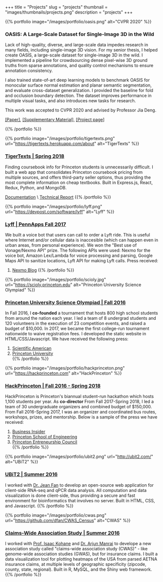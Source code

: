 +++
title = "Projects"
slug = "projects"
thumbnail = "images/thumbnails/projects.png"
description = "projects"
+++

{{% portfolio image="/images/portfolio/oasis.png" alt="CVPR 2020" %}}
### OASIS: A Large-Scale Dataset for Single-Image 3D in the Wild
Lack of high-quality, diverse, and large-scale data impedes research in many fields, including single-image 3D vision. For my senior thesis, I helped create OASIS, a large-scale dataset for single-image 3D in the wild. I implemented a pipeline for crowdsourcing dense pixel-wise 3D ground truths from sparse annotations, and quality control mechanisms to ensure annotation consistency.

I also trained state-of-art deep learning models to benchmark OASIS for monocular surface normal estimation and planar semantic segmentation, and evaluate cross-dataset generalization. I provided the baseline for fold and occlusion boundary detection. The dataset improves performance in multiple visual tasks, and also introduces new tasks for research.

This work was accepted to CVPR 2020 and advised by Professor Jia Deng.

[[Paper]](https://arxiv.org/abs/2007.13215), [[Supplementary Material]](https://openaccess.thecvf.com/content_CVPR_2020/supplemental/Chen_OASIS_A_Large-Scale_CVPR_2020_supplemental.pdf), [[Project page]](https://oasis.cs.princeton.edu/)

{{% /portfolio %}}

{{% portfolio image="/images/portfolio/tigertexts.png" url="https://tigertexts.herokuapp.com/about" alt="TigerTexts" %}}
### [TigerTexts | Spring 2018](https://tigertexts.herokuapp.com/about)
Finding coursebook info for Princeton students is unnecessarily difficult. I built a web app that consolidates Princeton coursebook pricing from multiple sources, and offers third-party seller options, thus providing the most complete information on cheap textbooks. Built in Express.js, React, Redux, Python, and MongoDB.

[Documentation](https://tigertexts.herokuapp.com/public/guide.pdf) \\
[Technical Report](https://tigertexts.herokuapp.com/public/report.pdf)
{{% /portfolio %}}

{{% portfolio image="/images/portfolio/lyff.png" url="https://devpost.com/software/lyff" alt="Lyff" %}}
### [Lyff | PennApps Fall 2017](https://devpost.com/software/lyff)
We built a voice bot that users can call to order a Lyft ride. This is useful where Internet and/or cellular data is inaccesible (which can happen even in urban areas, from personal experience). We won the "Best use of Vonage/Nexmo API" prize. The following APIs were used: Nexmo for the voice bot, Amazon Lex/Lambda for voice processing and parsing, Google Maps API to sanitize locations, Lyft API for making Lyft calls. Press received:  
1. [Nexmo Blog](https://www.nexmo.com/blog/2018/01/11/princeton-coders-lyft-nexmo-apis/)
{{% /portfolio %}}

{{% portfolio image="/images/portfolio/scioly.jpg" url="https://scioly.princeton.edu" alt="Princeton University Science Olympiad" %}}
### [Princeton University Science Olympiad | Fall 2016](https://scioly.princeton.edu)
In Fall 2016, I **co-founded** a tournament that hosts 800 high school students from around the nation each year. I led a team of 8 undergrad students and 120 volunteers in the execution of 23 competition events, and raised a budget of $10,000. In 2017, we became the first college-run tournament nationwide to waive registration fees. I developed the static website in HTML/CSS/Javascript.
We have received the following press:  
1. [Scientific American](https://blogs.scientificamerican.com/budding-scientist/when-former-competitors-get-to-design-tournaments-of-their-own/)  
2. [Princeton University](https://www.princeton.edu/news/2018/02/26/science-olympiad-tournament-hosts-800-high-school-students-across-us)  
{{% /portfolio %}}

{{% portfolio image="/images/portfolio/hackprinceton.png" url="https://hackprinceton.com" alt="HackPrinceton" %}}
### [HackPrinceton | Fall 2016 - Spring 2018](https://hackprinceton.com)
HackPrinceton is Princeton's biannual student-run hackathon which hosts 1,100 students per year. As **co-director** From Fall 2017-Spring 2018, I led a team of 30 undergraduate organizers and combined budget of $150,000.
From Fall 2016-Spring 2017, I was an organizer and coordinated bus routes, workshops, prizes, and mentorship. Below is a sample of the press we have received:  
1. [Business Insider](https://www.businessinsider.com/students-solve-facebooks-fake-news-problem-in-36-hours-2016-11)  
2. [Princeton School of Engineering](https://engineering.princeton.edu/news/2018/04/18/teams-code-new-ideas-hackprinceton)  
3. [Princeton Entreneurship Council](https://entrepreneurs.princeton.edu/news/weekly-profile-wednesday-david-fan-19)  
{{% /portfolio %}}

{{% portfolio image="/images/portfolio/ubit2.png" url="http://ubit2.com/" alt="UBiT2" %}}
### [UBiT2 | Summer 2016](http://ubit2.com/)
I worked with [Dr. Jean Fan](https://jef.works/) to develop an open-source web application for client-side RNA-seq and qPCR data analysis. All computation and data visualization is done client-side, thus providing a secure and fast environment for bioinformatics that involves no server. Built in HTML, CSS, and Javascript.
{{% /portfolio %}}

{{% portfolio image="/images/portfolio/cwas.png" url="https://github.com/dfan/CWAS_Census" alt="CWAS" %}}
### [Claims-Wide Association Study | Summer 2016](https://github.com/dfan/CWAS_Census)
I worked with [Prof. Isaac Kohane](http://dbmi.hms.harvard.edu/person/faculty/zak-kohane) and [Dr. Arjun Manrai](https://scholar.google.com/citations?user=uzzY6UAAAAAJ&hl=en) to develope a new association study called "claims-wide association study (CWAS)" - like genome-wide association studies (GWAS), but for insurance claims. I built a data visualization tool for plotting heatmaps of the USA from parsed AETNA insurance claims, at multiple levels of geographic specificity (zipcode, county, state, regional). Built in R, MySQL, and the Shiny web framework.
{{% /portfolio %}}